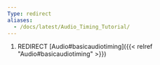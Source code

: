 ```yaml
---
Type: redirect
aliases:
  - /docs/latest/Audio_Timing_Tutorial/
---
```


1. REDIRECT [Audio#basicaudiotiming]({{< relref "Audio#basicaudiotiming" >}})
